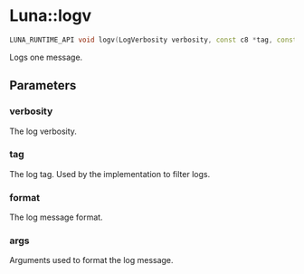 # Luna::logv

```c++
LUNA_RUNTIME_API void logv(LogVerbosity verbosity, const c8 *tag, const c8 *format, VarList args)
```

Logs one message. 



## Parameters
### verbosity
The log verbosity. 

### tag
The log tag. Used by the implementation to filter logs. 

### format
The log message format. 

### args
Arguments used to format the log message. 

